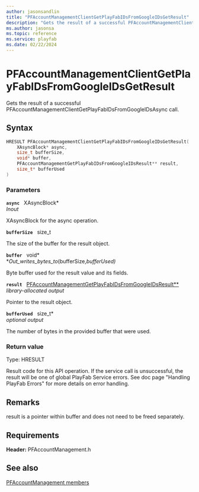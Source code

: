 ```yaml
---
author: jasonsandlin
title: "PFAccountManagementClientGetPlayFabIDsFromGoogleIDsGetResult"
description: "Gets the result of a successful PFAccountManagementClientGetPlayFabIDsFromGoogleIDsAsync call."
ms.author: jasonsa
ms.topic: reference
ms.service: playfab
ms.date: 02/22/2024
---
```


# PFAccountManagementClientGetPlayFabIDsFromGoogleIDsGetResult  

Gets the result of a successful PFAccountManagementClientGetPlayFabIDsFromGoogleIDsAsync call.  

## Syntax  
  
```cpp
HRESULT PFAccountManagementClientGetPlayFabIDsFromGoogleIDsGetResult(  
    XAsyncBlock* async,  
    size_t bufferSize,  
    void* buffer,  
    PFAccountManagementGetPlayFabIDsFromGoogleIDsResult** result,  
    size_t* bufferUsed  
)  
```  
  
### Parameters  
  
**`async`** &nbsp; XAsyncBlock*  
*_Inout_*  
  
XAsyncBlock for the async operation.  
  
**`bufferSize`** &nbsp; size_t  
  
The size of the buffer for the result object.  
  
**`buffer`** &nbsp; void*  
*_Out_writes_bytes_to_(bufferSize,*bufferUsed)*  
  
Byte buffer used for the result value and its fields.  
  
**`result`** &nbsp; [PFAccountManagementGetPlayFabIDsFromGoogleIDsResult**](../../pfaccountmanagementtypes/structs/pfaccountmanagementgetplayfabidsfromgoogleidsresult.md)  
*library-allocated output*  
  
Pointer to the result object.  
  
**`bufferUsed`** &nbsp; size_t*  
*optional output*  
  
The number of bytes in the provided buffer that were used.  
  
  
### Return value
Type: HRESULT
  
Result code for this API operation. If the service call is unsuccessful, the result will be one of global PlayFab Service errors. See doc page "Handling PlayFab Errors" for more details on error handling.
  
## Remarks  
  
result is a pointer within buffer and does not need to be freed separately.
  
## Requirements  
  
**Header:** PFAccountManagement.h
  
## See also  
[PFAccountManagement members](../pfaccountmanagement_members.md)  

  
  
